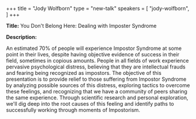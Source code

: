 +++
title = "Jody Wolfborn"
type = "new-talk"
speakers = [
        "jody-wolfborn",
]
+++
<div class="col-12">
<p><strong>Title:</strong> You Don't Belong Here: Dealing with Imposter Syndrome</p>

<p><strong>Description:</strong></p>

<p>An estimated 70% of people will experience Impostor Syndrome at some point in their lives, despite having objective evidence of success in their field, sometimes in copious amounts. People in all fields of work experience pervasive psychological distress, believing that they are intellectual frauds and fearing being recognized as impostors. The objective of this presentation is to provide relief to those suffering from Impostor Syndrome by analyzing possible sources of this distress, exploring tactics to overcome these feelings, and recognizing that we have a community of peers sharing the same experience. Through scientific research and personal exploration, we'll dig deep into the root causes of this feeling and identify paths to successfully working through moments of Impostorism.</p>

</div>